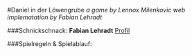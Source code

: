 #Daniel in der Löwengrube
*a game by Lennox Milenkovic
web implematation by Fabian Lehradt*

###Schnickschnack:
**Fabian Lehradt**
[Profil](https://lehradt.github.io/profile)

###Spielregeln & Spielablauf:
